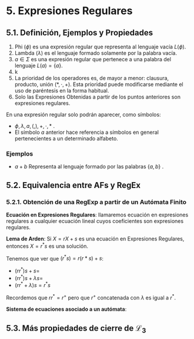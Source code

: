 # 5. Expresiones Regulares

## 5.1. Definición, Ejemplos y Propiedades

1. Phi ($\phi$) es una expresión regular que representa al lenguaje vacía $L(\phi)$.
2. Lambda ($\lambda$) es el lenguaje formado solamente por la palabra vacía.
3. $a \in \Sigma$ es una expresión regular que pertenece a una palabra del lenguaje $L(a)=\{a\}$.
4.  k
5. La prioridad de los operadores es, de mayor a menor: clausura, producto, unión ($*,\cdot, +$). Esta prioridad puede modificarse mediante el uso de paréntesis en la forma habitual.
6. Solo las Expresiones Obtenidas a partir de los puntos anteriores son expresiones regulares.

En una expresión regular solo podrán aparecer, como símbolos:

* $\phi, \lambda, a, (,), +,\cdot, *$ .
* El símbolo $a$ anterior hace referencia a símbolos en general pertenecientes a un determinado alfabeto.

### Ejemplos

* $a + b$ Representa al lenguaje formado por las palabras $\{a,b\}$ .

## 5.2. Equivalencia entre AFs y RegEx

### 5.2.1. Obtención de una RegExp a partir de un Autómata Finito

**Ecuación en Expresiones Regulares**: llamaremos ecuación en expresiones regulares a cualquier ecuación lineal cuyos coeficientes son expresiones regulares.



**Lema de Arden**: Si $X = rX + s$ es una ecuación en Expresiones Regulares, entonces $X = r^*s$ es una solución.

Tenemos que ver que $(r^*s) = r(r*s) + s$:

* $(rr^*)s + s =$
* $(rr^*)s + \lambda s =$
* $(rr^* + \lambda)s = r^*s$

Recordemos que $rr^* = r^+$ pero que $r^+$ concatenada con $\lambda$ es igual a $r^*$.



**Sistema de ecuaciones asociado a un autómata**:

## 5.3. Más propiedades de cierre de $\mathscr{L}_3$

